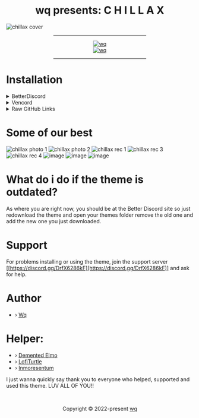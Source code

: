 <h1 align="center">wq presents:   C H I L L A X </h1>

![chillax cover](https://github.com/warrayquipsome/Chillax/assets/84565593/eedd9969-6f6d-4cf0-8885-89cefa473085)

<div align="center">
    <hr width="250px"/>
    <div align="center">
        <a href="https://www.paypal.me/wqqt9" target="_blank">
            <img src="https://img.shields.io/badge/donate paypal-00457c?style=for-the-badge&logo=paypal&logocolor=white" alt="wq"/>
        </a>
    </div>
    <div align="center">
        <a href="https://discord.gg/drfx6286kf" target="_blank">
            <img src="https://dcbadge.vercel.app/api/server/DrfX6286kF?theme=discord-inverted" alt="wq"/>
        </a>
    </div>
    <hr width="250px"/>
</div>

# Installation

<details>
<summary>BetterDiscord</summary>

To download the theme in [Better Discord](https://betterdiscord.app/theme/Chillax) Site:
1. Press the download button.
2. Open your Discord and go User Settings > Themes > Open Themes Folder.
3. Drag the theme.css file you just downloaded into the theme folder that opened.
4. Go back to Discord and enable the theme and VOILA you did it.

To download the theme from GitHub:
1. Go to [chillax.theme.css](https://github.com/warrayquipsome/Chillax/blob/main/chillax.theme.css)
2. Press the copy raw contents button.
3. Edit the theme.css in your Discord.
4. Select everything and paste in the copied code.


And if you want a YouTube tutorial, go to this link: "https://youtu.be/U0tTENsBS4w"

</details>

<details>
<summary>Vencord</summary>

To install and use the theme on [Vencord](https://vencord.dev/)
1. Go to [chillax.theme.css](https://github.com/warrayquipsome/Chillax/blob/main/chillax.theme.css)
2. Press the copy raw contents button.
3. Go to your Vencord themes tab.
4. Click the "Open QuickCSS file" button.
5. Paste the contents you copied from before.
6. It should now automatically load the theme and apply.
7. Modify/Change any `variables/css` if you need to.

</details>

<details>
<summary>Raw GitHub Links</summary>

Raw links are also another option for using the theme and most client mod supports them,
but there are some inconveniences.
For instance, when the theme gets updated,
you will **lose all the customization** that you did on top of chillax.
So they are **not recommended** when it comes to customizations.

To overcome this issue, we recommend you to fork the [Chillax](https://github.com/warrayquipsome/Chillax)
repository and make changes there and use the raw link of the forked repository.
This way you will have the full control over `update/patch` and there will be no surprises.

</details>

# Some of our best

![chillax photo 1](https://github.com/warrayquipsome/Chillax/assets/84565593/b8f6e950-0dcc-45bc-a4ef-8f42285a0e4a)
![chillax photo 2](https://github.com/warrayquipsome/Chillax/assets/84565593/ed4425f6-48d4-4b21-bf78-42ae1a5d51ea)
![chillax rec 1](https://github.com/warrayquipsome/Chillax/assets/84565593/083833a3-12bb-4350-af87-6f6e5e1af1bd)
![chillax rec 3](https://github.com/warrayquipsome/Chillax/assets/84565593/79094b2d-ec24-404d-bd7b-87457886a6c8)
![chillax rec 4](https://github.com/warrayquipsome/Chillax/assets/84565593/41bb7383-159e-4693-93e6-27db7f9c2336)
![image](https://github.com/warrayquipsome/Chillax/assets/84565593/825cfc4d-8920-4187-8393-bfa5d83d6cd2)
![image](https://github.com/warrayquipsome/Chillax/assets/84565593/f4fa6f61-b523-4e3c-a5e3-0707f01ac1fa)
![image](https://github.com/warrayquipsome/Chillax/assets/84565593/0fd0a150-07f6-42fd-9ee8-ca5867ceedf0)

# What do i do if the theme is outdated?

As where you are right now, you should be at the Better Discord site
so just redownload the theme and open your themes folder remove the old one and add the new one you just downloaded.

# Support

For problems installing or using the theme,
join the support server [[https://discord.gg/DrfX6286kF](https://discord.gg/DrfX6286kF)]
and ask for help.


# Author

- › [Wq](https://github.com/warrayquipsome)

# Helper:

- › [Demented Elmo](https://github.com/Demented-Elmo)
- › [LofiTurtle](https://github.com/LofiTurtle)
- › [Inmoresentum](https://github.com/Inmoresentum)

I just wanna quickly say thank you to everyone who helped, supported and used this theme. LUV ALL OF YOU!!

&#160;

<p align="center">Copyright &copy; 2022-present 
   <a href="https://github.com/warrayquipsome" target="_blank">wq</a>
</p>